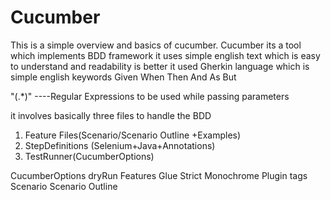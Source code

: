 # Cucumber 
This is a simple overview and basics of cucumber.
Cucumber
  its a tool which implements BDD framework
	it uses simple english text which is easy to understand and readability is better 
	it used Gherkin language which is simple english keywords
		Given 
		When
		Then
		And
		As
		But

\"(.*)\"    ----Regular Expressions to be used while passing parameters

it involves basically three files to handle the BDD
1. Feature Files(Scenario/Scenario Outline +Examples)
2. StepDefinitions (Selenium+Java+Annotations)
3. TestRunner(CucumberOptions)

CucumberOptions
		dryRun
		Features
		Glue
		Strict
		Monochrome
		Plugin
		tags
			Scenario 
			Scenario Outline
